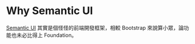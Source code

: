 # Why Semantic UI

[Semantic UI](http://semantic-ui.com) 其實是個怪怪的前端開發框架，相較 Bootstrap 來說算小眾，論功能也未必比得上 Foundation。